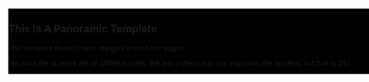 

<div class="studio background2 template no-margin">
    <div class="screen panoramic", style="background-image: url('assets/img/test_patterns/no_margins/panoramic.png')">
      <div style="background-color: black; width: 1200px; display: inline-block; margin: 350px auto">
      <h2>This Is A Panoramic Template</h2>
      <p> This template doesn't have margins around the edges</p>
      <p>Because the screens are of different sizes, the test pattern may not align with the borders, but that is OK!</p>
      </div>
    </div>
</div>


